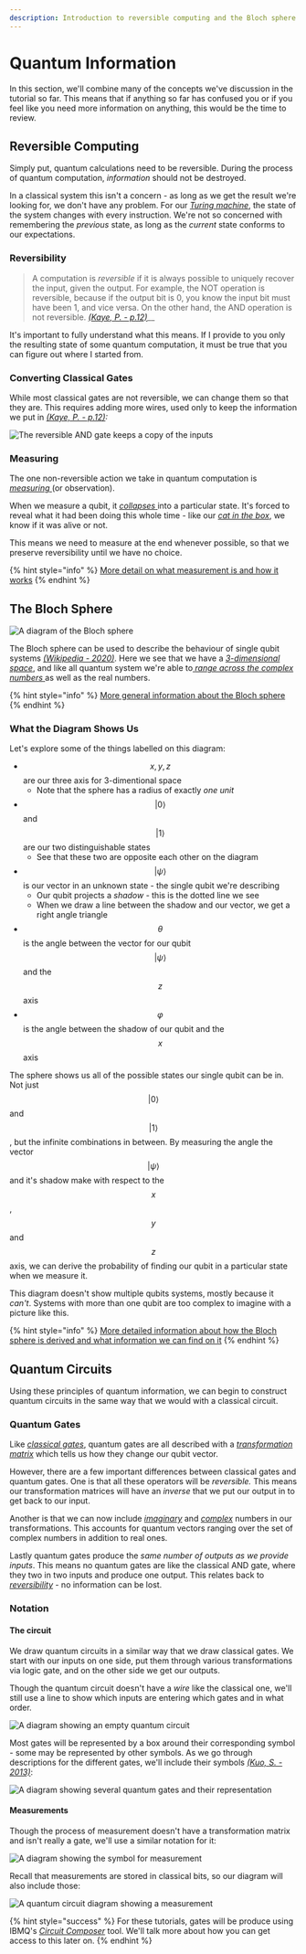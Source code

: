 ```yaml
---
description: Introduction to reversible computing and the Bloch sphere
---
```


# Quantum Information

In this section, we'll combine many of the concepts we've discussion in the tutorial so far. This means that if anything so far has confused you or if you feel like you need more information on anything, this would be the time to review.

## Reversible Computing

Simply put, quantum calculations need to be reversible. During the process of quantum computation, _information_ should not be destroyed. 

In a classical system this isn't a concern - as long as we get the result we're looking for, we don't have any problem. For our [_Turing machine_](classical-models-of-computation.md#the-turing-machine), the state of the system changes with every instruction. We're not so concerned with remembering the _previous_ state, as long as the _current_ state conforms to our expectations.

### Reversibility

> A computation is _reversible_ if it is always possible to uniquely recover the input, given the output. For example, the NOT operation is reversible, because if the output bit is 0, you know the input bit must have been 1, and vice versa. On the other hand, the AND operation is not reversible. [_\(Kaye, P. - p.12\)_](quantum-circuit-summary/quantum-circuit-references.md#reversibility)\_\_

It's important to fully understand what this means. If I provide to you only the resulting state of some quantum computation, it must be true that you can figure out where I started from. 

### Converting Classical Gates

While most classical gates are not reversible, we can change them so that they are. This requires adding more wires, used only to keep the information we put in [_\(Kaye, P. - p.12\)_](quantum-circuit-summary/quantum-circuit-references.md#diagram-of-the-reversible-and-gate)_:_

![The reversible AND gate keeps a copy of the inputs](../.gitbook/assets/image%20%2810%29.png)

### Measuring

The one non-reversible action we take in quantum computation is [_measuring_ ](../physics/quantum-mechanics.md#measuring-quantum-systems)\(or observation\).

When we measure a qubit, it [_collapses_ ](../qubits/quantum-bits.md#measuring-qubits)into a particular state. It's forced to reveal what it had been doing this whole time - like our [_cat in the box_](../physics/quantum-mechanics.md#superposition), we know if it was alive or not.

This means we need to measure at the end whenever possible, so that we preserve reversibility until we have no choice.

{% hint style="info" %}
[More detail on what measurement is and how it works](https://towardsdatascience.com/understanding-basics-of-measurements-in-quantum-computation-4c885879eba0)
{% endhint %}

## The Bloch Sphere

![A diagram of the Bloch sphere](../.gitbook/assets/bloch_sphere.svg)

The Bloch sphere can be used to describe the behaviour of single qubit systems [_\(Wikipedia - 2020\)_](quantum-circuit-summary/quantum-circuit-references.md#diagram-of-the-bloch-sphere). Here we see that we have a [_3-dimensional space_](../linear-algebra/space-dimension-and-span.md#space), and like all quantum system we're able to[ _range across the complex numbers_ ](../physics/quantum-mechanics.md#quantum-vectors)as well as the real numbers.

{% hint style="info" %}
[More general information about the Bloch sphere](https://www.quantiki.org/wiki/bloch-sphere)
{% endhint %}

### What the Diagram Shows Us

Let's explore some of the things labelled on this diagram:

* $$x, y , z$$ are our three axis for 3-dimentional space
  * Note that the sphere has a radius of exactly _one unit_ 
* $$|0\rangle$$ and $$|1\rangle$$ are our two distinguishable states
  * See that these two are opposite each other on the diagram
* $$|\psi\rangle$$ is our vector in an unknown state - the single qubit we're describing
  * Our qubit projects a _shadow_ - this is the dotted line we see
  * When we draw a line between the shadow and our vector, we get a right angle triangle
* $$\theta$$ is the angle between the vector for our qubit $$|\psi\rangle$$ and the $$z$$ axis
* $$\varphi$$ is the angle between the shadow of our qubit and the $$x$$ axis

The sphere shows us all of the possible states our single qubit can be in. Not just $$|0\rangle$$and $$|1\rangle$$, but the infinite combinations in between. By measuring the angle the vector $$|\psi\rangle$$ and it's shadow make with respect to the $$x$$, $$y$$and $$z$$ axis, we can derive the probability of finding our qubit in a particular state when we measure it.

This diagram doesn't show multiple qubits systems, mostly because it _can't_. Systems with more than one qubit are too complex to imagine with a picture like this.

{% hint style="info" %}
[More detailed information about how the Bloch sphere is derived and what information we can find on it](https://physics.stackexchange.com/questions/204090/understanding-the-bloch-sphere)
{% endhint %}

## Quantum Circuits

Using these principles of quantum information, we can begin to construct quantum circuits in the same way that we would with a classical circuit.

### Quantum Gates

Like [_classical gates_](classical-models-of-computation.md#using-gates), quantum gates are all described with a [_transformation matrix_](../linear-algebra/transformations.md#transformation-matrices) which tells us how they change our qubit vector.

However, there are a few important differences between classical gates and quantum gates. One is that all these operators will be _reversible._ This means our transformation matrices will have an _inverse_ that we put our output in to get back to our input.

Another is that we can now include [_imaginary_](../physics/quantum-mechanics.md#imaginary-numbers) and [_complex_](../physics/quantum-mechanics.md#complex-numbers) numbers in our transformations. This accounts for quantum vectors ranging over the set of complex numbers in addition to real ones.

Lastly quantum gates produce the _same number of outputs as we provide inputs_. This means no quantum gates are like the classical AND gate, where they two in two inputs and produce one output. This relates back to [_reversibility_](quantum-information.md#reversibility) - no information can be lost.

### Notation

#### The circuit

We draw quantum circuits in a similar way that we draw classical gates. We start with our inputs on one side, put them through various transformations via logic gate, and on the other side we get our outputs. 

Though the quantum circuit doesn't have a _wire_ like the classical one, we'll still use a line to show which inputs are entering which gates and in what order.

![A diagram showing an empty quantum circuit](../.gitbook/assets/circuit-2.svg)

Most gates will be represented by a box around their corresponding symbol - some may be represented by other symbols. As we go through descriptions for the different gates, we'll include their symbols [_\(Kuo, S. - 2013\)_](quantum-circuit-summary/quantum-circuit-references.md#diagram-showing-the-representation-of-several-quantum-circuits):

![A diagram showing several quantum gates and their representation](../.gitbook/assets/image%20%284%29.png)

#### Measurements

Though the process of measurement doesn't have a transformation matrix and isn't really a gate, we'll use a similar notation for it:

![A diagram showing the symbol for measurement](../.gitbook/assets/image%20%2817%29.png)

Recall that measurements are stored in classical bits, so our diagram will also include those:

![A quantum circuit diagram showing a measurement](../.gitbook/assets/circuit-3.svg)

{% hint style="success" %}
For these tutorials, gates will be produce using IBMQ's [_Circuit Composer_](https://quantum-computing.ibm.com/composer) tool. We'll talk more about how you can get access to this later on.
{% endhint %}

